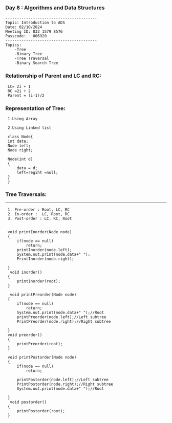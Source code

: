 ### Day 8 : Algorithms and Data Structures
    ----------------------------------------
    Topic: Introduction to ADS
    Date: 02/10/2024
    Meeting ID: 832 1579 8576
    Passcode:	806920
    ----------------------------------------
    Topics:
    	-Tree
    	-Binary Tree
    	-Tree Traversal
    	-Binary Search Tree
	
 ### Relationship of Parent and LC and RC:
     LC= 2i + 1
     RC =2i + 2
     Parent = (i-1)/2
 
### Representation of Tree:
     1.Using Array
     
     2.Using Linked list
     
     class Node{
     int data;
     Node left;
     Node right;
     
     Node(int d)
     {
    	 data = d;
    	 left=regiht =null;
     }
     }
     
 ### Tree Traversals:
 -------------------
     1. Pre-order : Root, LC, RC
     2. In-order :  LC, Root, RC
     3. Post-order : LC, RC, Root
     
     
     void printInorder(Node node)
     {
    	 if(node == null)
    		 return;
    	 printInorder(node.left);
    	 System.out.print(node.data+" ");
    	 PrintInorder(node.right);
    	 
     }
      void inorder()
     {
    	 printInorder(root);
     }
     
      void printPreorder(Node node)
     {
    	 if(node == null)
    		 return;
    	 System.out.print(node.data+" ");//Root
    	 printPreorder(node.left);//Left subtree
    	 PrintPreorder(node.right);//Right subtree
    	 
     }
     void preorder()
     {
    	 printPreorder(root);
     }
     
     void printPostorder(Node node)
     {
    	 if(node == null)
    		 return;
    	 
    	 printPostorder(node.left);//Left subtree
    	 PrintPostorder(node.right);//Right subtree
    	 System.out.print(node.data+" ");//Root
    	 
     }
      void postorder()
     {
    	 printPostorder(root);
     }
     
